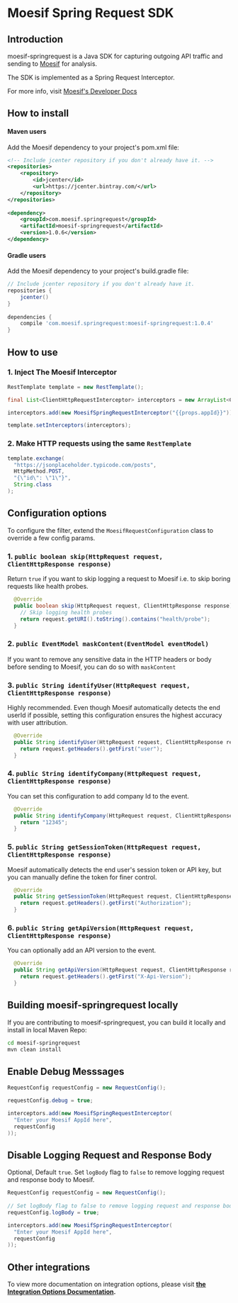 # Moesif Spring Request SDK

## Introduction

moesif-springrequest is a Java SDK for capturing outgoing API traffic and sending to [Moesif](https://www.moesif.com) for analysis.

The SDK is implemented as a Spring Request Interceptor.

For more info, visit [Moesif's Developer Docs](https://www.moesif.com/docs)

## How to install

#### Maven users

Add the Moesif dependency to your project's pom.xml file:

```xml
<!-- Include jcenter repository if you don't already have it. -->
<repositories>
    <repository>
        <id>jcenter</id>
        <url>https://jcenter.bintray.com/</url>
    </repository>
</repositories>
    
<dependency>
    <groupId>com.moesif.springrequest</groupId>
    <artifactId>moesif-springrequest</artifactId>
    <version>1.0.6</version>
</dependency>
```

#### Gradle users

Add the Moesif dependency to your project's build.gradle file:

```gradle
// Include jcenter repository if you don't already have it.
repositories {
    jcenter()
}
 
dependencies {   
    compile 'com.moesif.springrequest:moesif-springrequest:1.0.4'
}
```

## How to use

### 1. Inject The Moesif Interceptor
```java
RestTemplate template = new RestTemplate();

final List<ClientHttpRequestInterceptor> interceptors = new ArrayList<ClientHttpRequestInterceptor>();

interceptors.add(new MoesifSpringRequestInterceptor("{{props.appId}}"));

template.setInterceptors(interceptors);
```

### 2. Make HTTP requests using the same `RestTemplate`
```java
template.exchange(
  "https://jsonplaceholder.typicode.com/posts",
  HttpMethod.POST,
  "{\"id\": \"1\"}",
  String.class
);
```

## Configuration options

To configure the filter, extend the `MoesifRequestConfiguration` class to override a few config params.


### 1. `public boolean skip(HttpRequest request, ClientHttpResponse response)`
Return `true` if you want to skip logging a
request to Moesif i.e. to skip boring requests like health probes.

```java
  @Override
  public boolean skip(HttpRequest request, ClientHttpResponse response) {
    // Skip logging health probes
    return request.getURI().toString().contains("health/probe");
  }
```

### 2. `public EventModel maskContent(EventModel eventModel)`
If you want to remove any sensitive data in the HTTP headers or body before sending to Moesif, you can do so with `maskContent`

### 3. `public String identifyUser(HttpRequest request, ClientHttpResponse response)`
Highly recommended. Even though Moesif automatically detects the end userId if possible, setting this configuration
ensures the highest accuracy with user attribution.

```java
  @Override
  public String identifyUser(HttpRequest request, ClientHttpResponse response) {
    return request.getHeaders().getFirst("user");
  }
```

### 4. `public String identifyCompany(HttpRequest request, ClientHttpResponse response)`
You can set this configuration to add company Id to the event.

```java
  @Override
  public String identifyCompany(HttpRequest request, ClientHttpResponse response) {
    return "12345";
  }
```

### 5. `public String getSessionToken(HttpRequest request, ClientHttpResponse response)`

Moesif automatically detects the end user's session token or API key, but you can manually define the token for finer control.

```java
  @Override
  public String getSessionToken(HttpRequest request, ClientHttpResponse response) {
    return request.getHeaders().getFirst("Authorization");
  }
```

### 6. `public String getApiVersion(HttpRequest request, ClientHttpResponse response)`
You can optionally add an API version
to the event.

```java
  @Override
  public String getApiVersion(HttpRequest request, ClientHttpResponse response) {
    return request.getHeaders().getFirst("X-Api-Version");
  }
```

## Building moesif-springrequest locally
If you are contributing to moesif-springrequest, you can build it locally and install in local Maven Repo:

```sh
cd moesif-springrequest
mvn clean install
```

## Enable Debug Messsages

```java
RequestConfig requestConfig = new RequestConfig();

requestConfig.debug = true;

interceptors.add(new MoesifSpringRequestInterceptor(
  "Enter your Moesif AppId here",
  requestConfig
));
```

## Disable Logging Request and Response Body

Optional, Default `true`. Set `logBody` flag to `false` to remove logging request and response body to Moesif.

```java
RequestConfig requestConfig = new RequestConfig();
    
// Set logBody flag to false to remove logging request and response body to Moesif
requestConfig.logBody = true;

interceptors.add(new MoesifSpringRequestInterceptor(
  "Enter your Moesif AppId here",
  requestConfig
));
```

## Other integrations

To view more documentation on integration options, please visit __[the Integration Options Documentation](https://www.moesif.com/docs/getting-started/integration-options/).__

[ico-built-for]: https://img.shields.io/badge/built%20for-servlet-blue.svg
[ico-version]: https://api.bintray.com/packages/moesif/maven/moesif-springrequest/images/download.svg
[ico-license]: https://img.shields.io/badge/License-Apache%202.0-green.svg
[ico-source]: https://img.shields.io/github/last-commit/moesif/moesif-servlet.svg?style=social

[link-built-for]: https://en.wikipedia.org/wiki/Spring_Framework
[link-package]: https://bintray.com/moesif/maven/moesif-springframework/_latestVersion
[link-license]: https://raw.githubusercontent.com/Moesif/moesif-servlet/master/LICENSE
[link-source]: https://github.com/moesif/moesif-servlet
